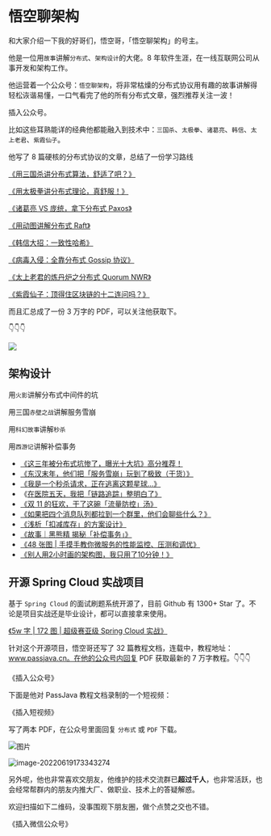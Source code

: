 # 悟空聊架构

和大家介绍一下我的好哥们，悟空哥，「悟空聊架构」的号主。

他是一位用`故事`讲解`分布式`、`架构设计`的大佬。8 年软件生涯，在一线互联网公司从事开发和架构工作。

他运营着一个公众号：`悟空聊架构`，将非常枯燥的分布式协议用有趣的故事讲解得轻松诙谐易懂，一口气看完了他的所有分布式文章，强烈推荐关注一波！

插入公众号。

比如这些耳熟能详的经典他都能融入到技术中：`三国杀`、`太极拳`、`诸葛亮`、`韩信`、`太上老君`、`紫霞仙子`。

他写了 8 篇硬核的分布式协议的文章，总结了一份学习路线

[《用三国杀讲分布式算法，舒适了吧？》](http://mp.weixin.qq.com/s?__biz=MzAwMjI0ODk0NA==&mid=2451949807&idx=1&sn=d8fb211bc87275e004a8001e095ef402&chksm=8d1c3170ba6bb866ca19548e3922d64d194a0c798622aa954e0236b85cb0869c88ff40f3deed&scene=21#wechat_redirect)

[《用太极拳讲分布式理论，真舒服！》](http://mp.weixin.qq.com/s?__biz=MzAwMjI0ODk0NA==&mid=2451950422&idx=1&sn=7f86457acedbd0853cbcb7dc4377dd54&chksm=8d1c32c9ba6bbbdfd3d8c698addfb13a02589409bdf6a03a777e9afc95249018293d9a9e0a3f&scene=21#wechat_redirect)

[《诸葛亮 VS 庞统，拿下分布式 Paxos》](http://mp.weixin.qq.com/s?__biz=MzAwMjI0ODk0NA==&mid=2451950571&idx=1&sn=04359a2a8db23a64da29cd03dafe0f9c&chksm=8d1c3274ba6bbb62b03a452f5598d355d0dc91ea955d810e5a8128c466b3b0d04f2e6469c49b&scene=21#wechat_redirect)

[《用动图讲解分布式 Raft》](http://mp.weixin.qq.com/s?__biz=MzAwMjI0ODk0NA==&mid=2451950743&idx=1&sn=df1c600f636c8d9b119f534750c007eb&chksm=8d1c3508ba6bbc1e6e4def2ea4c25d9c5e69013d463af31f6bc78cacbc3735ccea455842303d&scene=21#wechat_redirect)

[《韩信大招：一致性哈希》](http://mp.weixin.qq.com/s?__biz=MzAwMjI0ODk0NA==&mid=2451951106&idx=1&sn=d77d2486a6945c1138143c491a3d3d46&chksm=8d1c379dba6bbe8b2df47d237cbd8fbad94e4ab4091876661103b768b1653fc100250af46e6f&scene=21#wechat_redirect)

[《病毒入侵：全靠分布式 Gossip 协议》](http://mp.weixin.qq.com/s?__biz=MzAwMjI0ODk0NA==&mid=2451951238&idx=1&sn=a0acccbdfed3d3ac9ee8ef4bb349b12b&chksm=8d1c3719ba6bbe0fc42876088a0747d7ca68dbbe9d21a21b2c94ecfc62c3f42ae3710f8acb40&scene=21#wechat_redirect)

[《太上老君的炼丹炉之分布式 Quorum NWR》](http://mp.weixin.qq.com/s?__biz=MzAwMjI0ODk0NA==&mid=2451951401&idx=1&sn=05b864d9520ce262fa6e5f66b2c4ff1a&chksm=8d1c36b6ba6bbfa0ca2e6c9351f24f51eac30d77c8215860cebd77e72639380e96388734f44e&scene=21#wechat_redirect)

[《紫霞仙子：顶得住区块链的十二连问吗？》](http://mp.weixin.qq.com/s?__biz=MzAwMjI0ODk0NA==&mid=2451951605&idx=1&sn=ac1ee88e4d4c1387ed441a957e155c78&chksm=8d1c366aba6bbf7c7ccd3a4ff048d950195004a45633befe9594efd3aafc8c93936551e3efcd&scene=21#wechat_redirect)

而且汇总成了一份 3 万字的 PDF，可以关注他获取下。

👇👇👇



![](http://cdn.jayh.club/blog/20210707/FJoobKzIubWg.png?imageslim)

## 架构设计

用`火影`讲解分布式中间件的坑

用三国`赤壁之战`讲解服务雪崩

用`科幻故事`讲解`秒杀`

用`西游记`讲解补偿事务

- [《这三年被分布式坑惨了，曝光十大坑》高分推荐！](http://mp.weixin.qq.com/s?__biz=MzAwMjI0ODk0NA==&mid=2451946175&idx=1&sn=e955e337bf44289b375348d125edb8f1&chksm=8d1c4320ba6bca3611af3ec7a449b9d69dcd8590962d566f2a3d9e4004142f92af37bb712ec1&scene=21#wechat_redirect)
- [《东汉末年，他们把「服务雪崩」玩到了极致（干货）》](http://mp.weixin.qq.com/s?__biz=MzAwMjI0ODk0NA==&mid=2451948148&idx=1&sn=78eb2bd5fadf2680eabce0324b003f02&chksm=8d1c3bebba6bb2fd87608b6deaebbbfecd07a29658d0dcc3b36086fd342bfe93c52a0e489880&scene=21#wechat_redirect)
- [《我是一个秒杀请求，正在逃离这颗星球...》](http://mp.weixin.qq.com/s?__biz=MzAwMjI0ODk0NA==&mid=2451947937&idx=1&sn=29b034eaada198ab9bbc7c5da6205ec9&chksm=8d1c383eba6bb128c52ca00221bedba1f9687449e1c7067ba12ac46b585449db809f0dc35fc4&scene=21#wechat_redirect)
- 《[在医院五天，我把「链路追踪」整明白了》](http://mp.weixin.qq.com/s?__biz=MzAwMjI0ODk0NA==&mid=2451948556&idx=1&sn=b9a42f5c36e3034b2360e91d88f5a801&chksm=8d1c3d93ba6bb485aa0c00d89e7c8c2471fc038c178812771cdcbf4664c5521692b15f72607d&scene=21#wechat_redirect)
- [《双 11 的狂欢，干了这碗「流量防控」汤》](http://mp.weixin.qq.com/s?__biz=MzAwMjI0ODk0NA==&mid=2451948286&idx=1&sn=ea07ba7c8deda9df6e96f652f055b9c3&chksm=8d1c3b61ba6bb2773d2f921d1a432fa2cbe2dfcfa4ec51fa20db4de89a87ca5e7d250e4075d7&scene=21#wechat_redirect)
- [《如果把四个消息队列都拉到一个群里，他们会聊些什么？》](http://mp.weixin.qq.com/s?__biz=MzAwMjI0ODk0NA==&mid=2451947170&idx=1&sn=b0885f34095965ee0515e438d565c928&chksm=8d1c473dba6bce2ba675031c16db09237529580e4783e7a3aee70e4ddda27ece32aab3ec77ac&scene=21#wechat_redirect)
- [《浅析「扣减库存」的方案设计》](http://mp.weixin.qq.com/s?__biz=MzAwMjI0ODk0NA==&mid=2451955423&idx=1&sn=87493b24224f237a6bf467ca9eb6638c&chksm=8d1c2740ba6bae5650b5a7f30714c68469c726eaf045bf26f93aeb4a768faa231de618230911&scene=21#wechat_redirect)
- [《故事｜黑熊精 揭秘「补偿事务」》](http://mp.weixin.qq.com/s?__biz=MzAwMjI0ODk0NA==&mid=2451955456&idx=1&sn=12667ab9a0d0fd3b4eaebce672f45a6a&chksm=8d1c269fba6baf89a123809baa7d0985eb0944afcf9a8b74d8045d86311bbf105d8b4b54d6e7&scene=21#wechat_redirect)
- [《48 张图 | 手摸手教你微服务的性能监控、压测和调优》](http://mp.weixin.qq.com/s?__biz=MzAwMjI0ODk0NA==&mid=2451952448&idx=1&sn=4351e18bf793ed42a55db20b38de89f6&chksm=8d1c2adfba6ba3c96d5018d8266de3f6eec2b7abd89e073cd3fbf0c4a122baa84c69dd1f6cc0&scene=21#wechat_redirect)
- [《别人用2小时画的架构图，我只用了10分钟！》](http://mp.weixin.qq.com/s?__biz=MzAwMjI0ODk0NA==&mid=2451954602&idx=1&sn=2ae44e6c8cfe6d2aae9de50b314c4cad&chksm=8d1c2235ba6bab237c71d2eea7bd5350405cee81b5dc79aba715788a314716136327d133e847&scene=21#wechat_redirect)

## 开源 Spring Cloud 实战项目

 基于 `Spring Cloud` 的面试刷题系统开源了，目前 Github 有 1300+ Star 了。不论是项目实战还是毕业设计，都可以直接拿来使用。

[《5w 字 | 172 图 | 超级赛亚级 Spring Cloud 实战》](http://mp.weixin.qq.com/s?__biz=MzAwMjI0ODk0NA==&mid=2451949476&idx=1&sn=97d5eff832dcc8d2ac0fe5641d571467&chksm=8d1c3e3bba6bb72d8f8428c9f821d2b8d28b7bc53ee139dc4136eda3478da3b4ea6fd373b9a2&scene=21#wechat_redirect)

针对这个开源项目，悟空哥还写了 32 篇教程文档，连载中，教程地址：www.passjava.cn。在他的公众号内回复 PDF 获取最新的 7 万字教程。👇👇👇

《插入公众号》

下面是他对 PassJava 教程文档录制的一个短视频：

《插入短视频》

写了两本 PDF，在公众号里面回复 `分布式` 或 `PDF` 下载。

![图片](https://mmbiz.qpic.cn/mmbiz_png/SfAHMuUxqJ2z3cBibZ5UkDxG96JliaAIyk6gQZT2FyL3iaicMAxU3HnGMSq7l6wt8EpR3edpiaDFZgaoqibb78CxbiaWA/640?wx_fmt=png&tp=webp&wxfrom=5&wx_lazy=1&wx_co=1)

![image-20220619173343274](http://cdn.jayh.club/uPic/image-20220619173343274yEPlXX.png)

另外呢，他也非常喜欢交朋友，他维护的技术交流群已**超过千人**，也非常活跃，也会经常帮群内的朋友内推大厂、做职业、技术上的答疑解惑。

欢迎扫描如下二维码，没事围观下朋友圈，做个点赞之交也不错。

《插入微信公众号》

